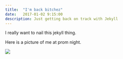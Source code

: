 ```yaml
---
title:  "I'm back bitchez"
date:   2017-01-02 9:15:00
description: Just getting back on track with Jekyll
---
```


I really want to nail this jekyll thing.

Here is a picture of me at prom night.

<img src="{{ site.baseurl }}assets/images/dog.png"/>
